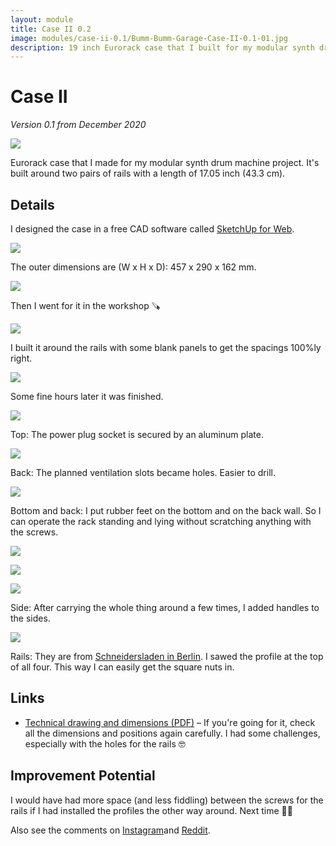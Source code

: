 ```yaml
---
layout: module
title: Case II 0.2
image: modules/case-ii-0.1/Bumm-Bumm-Garage-Case-II-0.1-01.jpg
description: 19 inch Eurorack case that I built for my modular synth drum machine project.
---
```


# Case II

*Version 0.1 from December 2020*

![](Bumm-Bumm-Garage-Case-II-0.1-01.jpg)

Eurorack case that I made for my modular synth drum machine project. It's built around two pairs of rails with a length of 17.05 inch (43.3 cm).

## Details

I designed the case in a free CAD software called [SketchUp for Web](https://www.sketchup.com//products/sketchup-for-web).

![](Bumm-Bumm-Garage-Case-II-0.1-3D-Front.jpg)

The outer dimensions are (W x H x D): 457 x 290 x 162 mm.

![](Bumm-Bumm-Garage-Case-II-0.1-3D-Back.jpg)

Then I went for it in the workshop 🪚

![](IMG_7585.jpg)

I built it around the rails with some blank panels to get the spacings 100%ly right.

![](IMG_7586.jpg)

Some fine hours later it was finished.

![](Bumm-Bumm-Garage-Case-II-0.1-Top.jpg)

Top: The power plug socket is secured by an aluminum plate.

![](Bumm-Bumm-Garage-Case-II-0.1-Back.jpg)

Back: The planned ventilation slots became holes. Easier to drill. 

![](Bumm-Bumm-Garage-Case-II-0.1-Bottom.jpg)

Bottom and back: I put rubber feet on the bottom and on the back wall. So I can operate the rack standing and lying without scratching anything with the screws.

![](Bumm-Bumm-Garage-Case-II-0.1-Back-Bottom.jpg)

![](Bumm-Bumm-Garage-Case-II-0.1-Top-Bottom.jpg)

![](Bumm-Bumm-Garage-Case-II-0.1-Right-Front.jpg)

Side: After carrying the whole thing around a few times, I added handles to the sides.

![](Bumm-Bumm-Garage-Case-II-0.1-Rails.jpg)

Rails: They are from [Schneidersladen in Berlin](https://schneidersladen.de/). I sawed the profile at the top of all four. This way I can easily get the square nuts in.

## Links

* [Technical drawing and dimensions (PDF)](Bumm-Bumm-Garage-Case-II-0.1-Technical-Drawing-And-Bimensions.pdf) – If you're going for it, check all the dimensions and positions again carefully. I had some challenges, especially with the holes for the rails 🤓

## Improvement Potential

I would have had more space (and less fiddling) between the screws for the rails if I had installed the profiles the other way around. Next time 🤷‍♂️

Also see the comments on [Instagram](https://www.instagram.com/p/CPYX6qVhd3P/)and [Reddit](https://www.reddit.com/r/synthdiy/comments/nm9sjy/diy_eurorack_case/).
